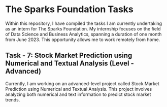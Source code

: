 # The Sparks Foundation Tasks

Within this repository, I have compiled the tasks I am currently undertaking as an intern for The Sparks Foundation. My internship focuses on the field of Data Science and Business Analytics, spanning a duration of one month from June 2023. This opportunity allows me to work remotely from home.

## Task - 7: Stock Market Prediction using Numerical and Textual Analysis (Level - Advanced)

Currently, I am working on an advanced-level project called Stock Market Prediction using Numerical and Textual Analysis. This project involves analyzing both numerical and text information to predict stock market trends.
